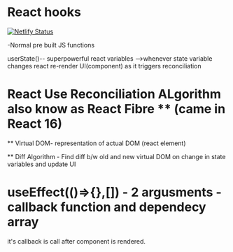# React hooks

[![Netlify Status](https://api.netlify.com/api/v1/badges/7ce87f04-f0ed-4a58-8095-dee1e5e2f552/deploy-status)](https://app.netlify.com/sites/st-swiggy-clone/deploys)

-Normal pre built JS functions

userState()-- superpowerful react variables
  -->whenever state variable changes react re-render UI(component) as it triggers reconciliation

# React Use Reconciliation ALgorithm also know as React Fibre **  (came in React 16)

 ** Virtual DOM- representation of actual DOM   (react element)

 ** Diff Algorithm - Find diff b/w old and new virtual DOM on change in state variables and update UI

 # useEffect(()=>{},[]) -  2 argusments   - callback function and dependecy array

 it's callback is call after component is rendered.
